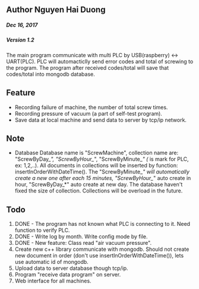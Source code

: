 ## Author Nguyen Hai Duong
#####	Dec 16, 2017
#####	Version 1.2

The main program communicate with multi PLC by USB(raspberry) <-> UART(PLC). PLC will automacticlly send error codes and total of screwing to the program. The program after received codes/total will save that codes/total into mongodb database.

## Feature

-	Recording failure of machine, the number of total screw times.
-	Recording pressure of vacuum (a part of self-test program).
-	Save data at local machine and send data to server by tcp/ip network.

## Note

-	Database
	Database name is "ScrewMachine", collection name are: "ScrewByDay_*", "ScrewByHour_*", "ScrewByMinute_*" (* is mark for PLC, ex: 1,2,..). All documents in collections will be inserted by function: insertInOrderWithDateTime(). The "ScrewByMinute_*" will automatically create a new one after each 15 minutes, "ScrewByHour_*" auto create in hour, "ScrewByDay_*" auto create at new day. The database haven't fixed the size of collection. Collections will be overload in the future.

## Todo

1.	DONE - The program has not known what PLC is connecting to it. Need function to verify PLC.
2.	DONE - Write log by month. Write config mode by file.
3.	DONE - New feature: Class read "air vacuum pressure".
4.	Create new c++ library communicate with mongodb. Should not create new document in order (don't use insertInOrderWithDateTime()), lets use automatic id of mongodb.
5.	Upload data to server database though tcp/ip.
6.	Program "receive data program" on server.
7.	Web interface for all machines.
